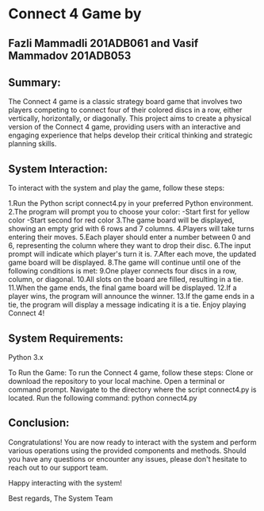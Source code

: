 # Connect 4 Game by 
## Fazli Mammadli 201ADB061 and Vasif Mammadov 201ADB053
## Summary:

The Connect 4 game is a classic strategy board game that involves two players competing to connect four of their colored discs in a row, either vertically, horizontally, or diagonally. This project aims to create a physical version of the Connect 4 game, providing users with an interactive and engaging experience that helps develop their critical thinking and strategic planning skills.

## System Interaction:

To interact with the system and play the game, follow these steps:

1.Run the Python script connect4.py in your preferred Python environment.
2.The program will prompt you to choose your color:
-Start first for yellow color
-Start second for red color
3.The game board will be displayed, showing an empty grid with 6 rows and 7 columns.
4.Players will take turns entering their moves.
5.Each player should enter a number between 0 and 6, representing the column where they want to drop their disc.
6.The input prompt will indicate which player's turn it is.
7.After each move, the updated game board will be displayed.
8.The game will continue until one of the following conditions is met:
9.One player connects four discs in a row, column, or diagonal.
10.All slots on the board are filled, resulting in a tie.
11.When the game ends, the final game board will be displayed.
12.If a player wins, the program will announce the winner.
13.If the game ends in a tie, the program will display a message indicating it is a tie.
Enjoy playing Connect 4!


## System Requirements:
Python 3.x

To Run the Game:
To run the Connect 4 game, follow these steps:
Clone or download the repository to your local machine.
Open a terminal or command prompt.
Navigate to the directory where the script connect4.py is located.
Run the following command:
python connect4.py

## Conclusion:

Congratulations! You are now ready to interact with the system and perform various operations using the provided components and methods. Should you have any questions or encounter any issues, please don't hesitate to reach out to our support team.

Happy interacting with the system!

Best regards,
The System Team



